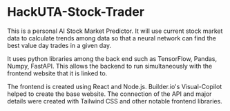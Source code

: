 # HackUTA-Stock-Trader
This is a personal AI Stock Market Predictor. It will use current stock market data to calculate trends among data so that a neural network can find the best value day trades in a given day.

It uses python libraries among the back end such as TensorFlow, Pandas, Numpy, FastAPI.
This allows the backend to run simultaneously with the frontend website that it is linked to.

The frontend is created using React and Node.js. Builder.io's Visual-Copilot helped to create the base 
website. The connection of the API and major details were created with Tailwind CSS and other
notable frontend libraries.
